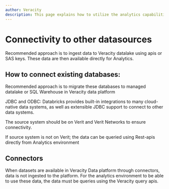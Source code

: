 ```yaml
---
author: Veracity
description: This page explains how to utilize the analytics capabilities
---
```


# Connectivity to other datasources

Recommended approach is to ingest data to Veracity datalake using apis or SAS keys. These data are then available directly for Analytics.

## How to connect existing databases:

Recommended approach is to migrate these databases to managed datalake or SQL Warehouse in Veracity data platform

JDBC and ODBC: Databricks provides built-in integrations to many cloud-native data systems, as well as extensible JDBC support to connect to other data systems.  

The source system should be on Verit and Verit Networks to ensure connectivity.

If source system is not on Verit; the data can be queried using Rest-apis directly from Analytics environment

## Connectors

When datasets are available in Veracity Data platform through connectors, data is not ingested to the platform. For the analytics environment to be able to use these data, the data must be queries using the Veracity query apis.
